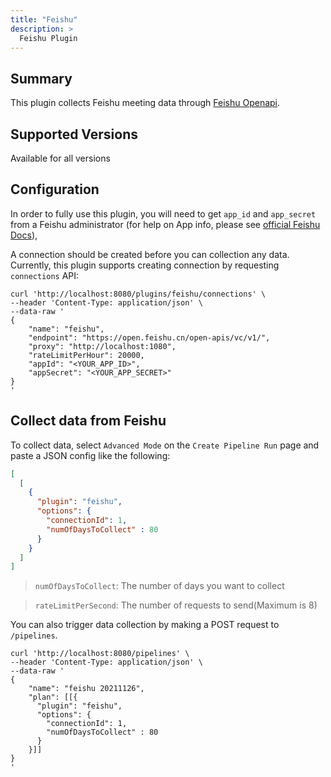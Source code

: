 ```yaml
---
title: "Feishu"
description: >
  Feishu Plugin
---
```


## Summary

This plugin collects Feishu meeting data through [Feishu Openapi](https://open.feishu.cn/document/home/user-identity-introduction/introduction).

## Supported Versions
Available for all versions

## Configuration

In order to fully use this plugin, you will need to get `app_id` and `app_secret` from a Feishu administrator (for help on App info, please see [official Feishu Docs](https://open.feishu.cn/document/ukTMukTMukTM/ukDNz4SO0MjL5QzM/auth-v3/auth/tenant_access_token_internal)),

A connection should be created before you can collection any data. Currently, this plugin supports creating connection by requesting `connections` API:

```
curl 'http://localhost:8080/plugins/feishu/connections' \
--header 'Content-Type: application/json' \
--data-raw '
{
    "name": "feishu",
    "endpoint": "https://open.feishu.cn/open-apis/vc/v1/",
    "proxy": "http://localhost:1080",
    "rateLimitPerHour": 20000,
    "appId": "<YOUR_APP_ID>",
    "appSecret": "<YOUR_APP_SECRET>"
}
'
```

## Collect data from Feishu

To collect data, select `Advanced Mode` on the `Create Pipeline Run` page and paste a JSON config like the following:


```json
[
  [
    {
      "plugin": "feishu",
      "options": {
        "connectionId": 1,
        "numOfDaysToCollect" : 80
      }
    }
  ]
]
```

> `numOfDaysToCollect`: The number of days you want to collect

> `rateLimitPerSecond`: The number of requests to send(Maximum is 8)

You can also trigger data collection by making a POST request to `/pipelines`.
```
curl 'http://localhost:8080/pipelines' \
--header 'Content-Type: application/json' \
--data-raw '
{
    "name": "feishu 20211126",
    "plan": [[{
      "plugin": "feishu",
      "options": {
        "connectionId": 1,
        "numOfDaysToCollect" : 80
      }
    }]]
}
'
```
